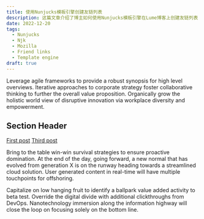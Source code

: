 ```yaml
---
title: 使用Nunjucks模板引擎创建友链列表
description: 这篇文章介绍了博主如何使用Nunjucks模板引擎在Lume博客上创建友链列表
date: 2022-12-20
tags:
  - Nunjucks
  - Njk
  - Mozilla
  - Friend links
  - Template engine
draft: true
---
```


Leverage agile frameworks to provide a robust synopsis for high level overviews.
Iterative approaches to corporate strategy foster collaborative thinking to
further the overall value proposition. Organically grow the holistic world view
of disruptive innovation via workplace diversity and empowerment.

## Section Header

[First post](firstpost.md) [Third post](thirdpost.md)

Bring to the table win-win survival strategies to ensure proactive domination.
At the end of the day, going forward, a new normal that has evolved from
generation X is on the runway heading towards a streamlined cloud solution. User
generated content in real-time will have multiple touchpoints for offshoring.

Capitalize on low hanging fruit to identify a ballpark value added activity to
beta test. Override the digital divide with additional clickthroughs from
DevOps. Nanotechnology immersion along the information highway will close the
loop on focusing solely on the bottom line.
